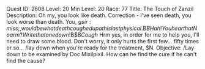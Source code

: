 Quest ID: 2608
Level: 20
Min Level: 20
Race: 77
Title: The Touch of Zanzil
Description: Oh my, you look like death. Correction - I've seen death, you look worse than death. You, $g sir:miss;, would be what death coughed up at his last physical.$B$BHah! You hear that Noarm? Write that one down!$B$B*Cough* Hrm yes, in order for me to help you, I'll need to draw some blood. Don't worry, it only hurts the first few... fifty times or so... /lay down when you're ready for the treatment, $N.
Objective: /Lay down to be examined by Doc Mixilpixil. How can he find the cure if he can't find the cause?
